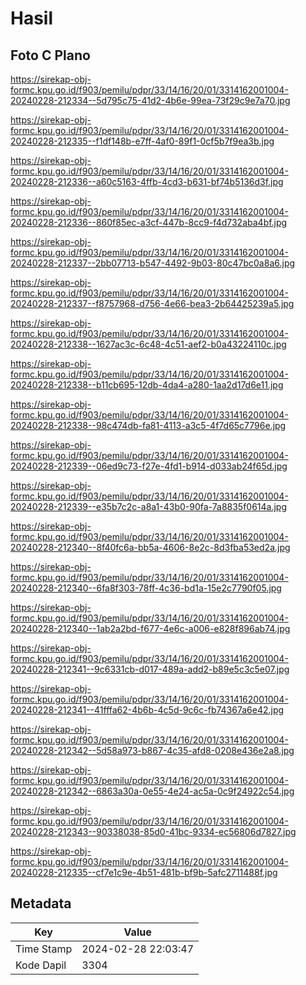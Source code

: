 # Hasil

## Foto C Plano

https://sirekap-obj-formc.kpu.go.id/f903/pemilu/pdpr/33/14/16/20/01/3314162001004-20240228-212334--5d795c75-41d2-4b6e-99ea-73f29c9e7a70.jpg

https://sirekap-obj-formc.kpu.go.id/f903/pemilu/pdpr/33/14/16/20/01/3314162001004-20240228-212335--f1df148b-e7ff-4af0-89f1-0cf5b7f9ea3b.jpg

https://sirekap-obj-formc.kpu.go.id/f903/pemilu/pdpr/33/14/16/20/01/3314162001004-20240228-212336--a60c5163-4ffb-4cd3-b631-bf74b5136d3f.jpg

https://sirekap-obj-formc.kpu.go.id/f903/pemilu/pdpr/33/14/16/20/01/3314162001004-20240228-212336--860f85ec-a3cf-447b-8cc9-f4d732aba4bf.jpg

https://sirekap-obj-formc.kpu.go.id/f903/pemilu/pdpr/33/14/16/20/01/3314162001004-20240228-212337--2bb07713-b547-4492-9b03-80c47bc0a8a6.jpg

https://sirekap-obj-formc.kpu.go.id/f903/pemilu/pdpr/33/14/16/20/01/3314162001004-20240228-212337--f8757968-d756-4e66-bea3-2b64425239a5.jpg

https://sirekap-obj-formc.kpu.go.id/f903/pemilu/pdpr/33/14/16/20/01/3314162001004-20240228-212338--1627ac3c-6c48-4c51-aef2-b0a43224110c.jpg

https://sirekap-obj-formc.kpu.go.id/f903/pemilu/pdpr/33/14/16/20/01/3314162001004-20240228-212338--b11cb695-12db-4da4-a280-1aa2d17d6e11.jpg

https://sirekap-obj-formc.kpu.go.id/f903/pemilu/pdpr/33/14/16/20/01/3314162001004-20240228-212338--98c474db-fa81-4113-a3c5-4f7d65c7796e.jpg

https://sirekap-obj-formc.kpu.go.id/f903/pemilu/pdpr/33/14/16/20/01/3314162001004-20240228-212339--06ed9c73-f27e-4fd1-b914-d033ab24f65d.jpg

https://sirekap-obj-formc.kpu.go.id/f903/pemilu/pdpr/33/14/16/20/01/3314162001004-20240228-212339--e35b7c2c-a8a1-43b0-90fa-7a8835f0614a.jpg

https://sirekap-obj-formc.kpu.go.id/f903/pemilu/pdpr/33/14/16/20/01/3314162001004-20240228-212340--8f40fc6a-bb5a-4606-8e2c-8d3fba53ed2a.jpg

https://sirekap-obj-formc.kpu.go.id/f903/pemilu/pdpr/33/14/16/20/01/3314162001004-20240228-212340--6fa8f303-78ff-4c36-bd1a-15e2c7790f05.jpg

https://sirekap-obj-formc.kpu.go.id/f903/pemilu/pdpr/33/14/16/20/01/3314162001004-20240228-212340--1ab2a2bd-f677-4e6c-a006-e828f896ab74.jpg

https://sirekap-obj-formc.kpu.go.id/f903/pemilu/pdpr/33/14/16/20/01/3314162001004-20240228-212341--9c6331cb-d017-489a-add2-b89e5c3c5e07.jpg

https://sirekap-obj-formc.kpu.go.id/f903/pemilu/pdpr/33/14/16/20/01/3314162001004-20240228-212341--41fffa62-4b6b-4c5d-9c6c-fb74367a6e42.jpg

https://sirekap-obj-formc.kpu.go.id/f903/pemilu/pdpr/33/14/16/20/01/3314162001004-20240228-212342--5d58a973-b867-4c35-afd8-0208e436e2a8.jpg

https://sirekap-obj-formc.kpu.go.id/f903/pemilu/pdpr/33/14/16/20/01/3314162001004-20240228-212342--6863a30a-0e55-4e24-ac5a-0c9f24922c54.jpg

https://sirekap-obj-formc.kpu.go.id/f903/pemilu/pdpr/33/14/16/20/01/3314162001004-20240228-212343--90338038-85d0-41bc-9334-ec56806d7827.jpg

https://sirekap-obj-formc.kpu.go.id/f903/pemilu/pdpr/33/14/16/20/01/3314162001004-20240228-212335--cf7e1c9e-4b51-481b-bf9b-5afc2711488f.jpg


## Metadata

| Key        | Value               |
| ---------- | ------------------- |
| Time Stamp | 2024-02-28 22:03:47 |
| Kode Dapil | 3304                |



